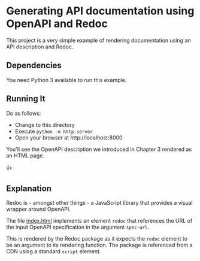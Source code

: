 # Generating API documentation using OpenAPI and Redoc

This project is a very simple example of rendering documentation using an API description and Redoc.

## Dependencies

You need Python 3 available to run this example.

## Running It

Do as follows:

- Change to this directory
- Execute `python -m http.server`
- Open your browser at http://localhost:8000

You'll see the OpenAPI description we introduced in Chapter 3 rendered as an HTML page.

:thumbsup:

## Explanation

Redoc is - amongst other things - a JavaScript library that provides a visual wrapper around OpenAPI.

The file [index.html](index.html) implements an element `redoc` that references the URL of the input OpenAPI specification in the argument `spec-url`.

This is rendered by the Redoc package as it expects the `redoc` element to be an argument to its rendering function. The package is referenced from a CDN using a standard `script` element.
